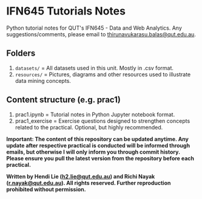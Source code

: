 # IFN645 Tutorials Notes
Python tutorial notes for QUT\'s IFN645 - Data and Web Analytics. Any suggestions/comments, please email to thirunavukarasu.balas@qut.edu.au.

## Folders
1. `datasets/` = All datasets used in this unit. Mostly in .csv format.
2. `resources/` = Pictures, diagrams and other resources used to illustrate data mining concepts.

## Content structure (e.g. prac1)
1. prac1.ipynb = Tutorial notes in Python Jupyter notebook format.
2. prac1_exercise = Exercise questions designed to strengthen concepts related to the practical. Optional, but highly recommended.


**Important: The content of this repository can be updated anytime. Any update after respective practical is conducted will be informed through emails, but otherwise I will only inform you through commit history. Please ensure you pull the latest version from the repository before each practical.**

**Written by Hendi Lie (h2.lie@qut.edu.au) and Richi Nayak (r.nayak@qut.edu.au). All rights reserved. Further reproduction prohibited without permission.**
